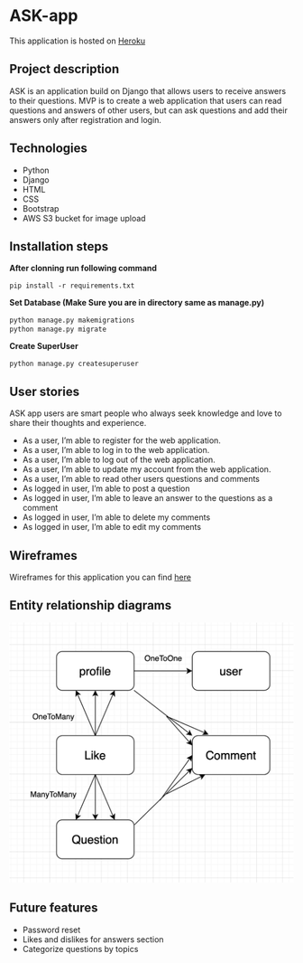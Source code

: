# ASK-app

This application is hosted on [Heroku](https://djangoaskapp.herokuapp.com/) 


## Project description

ASK is an application build on Django that allows users to receive answers to their questions. MVP is to create a web application that users can read questions and answers of other users, but can ask questions and add their answers only after registration and login.


## Technologies

- Python
- Django
- HTML
- CSS
- Bootstrap
- AWS S3 bucket for image upload

## Installation steps

**After clonning run following command**
```
pip install -r requirements.txt
```

**Set Database (Make Sure you are in directory same as manage.py)**
```
python manage.py makemigrations
python manage.py migrate
```

**Create SuperUser**
```
python manage.py createsuperuser
```
## User stories

ASK app users are smart people who always seek knowledge and love to share their thoughts and experience. 

- As a user, I’m able to register for the web application.
- As a user, I’m able to log in to the web application.
- As a user, I’m able to log out of the web application.
- As a user, I’m able to update my account from the web application.
- As a user, I’m able to read other users questions and comments
- As logged in user, I’m able to post a question
- As logged in user, I’m able to leave an answer to the questions as a comment
- As logged in user, I’m able to delete my comments
- As logged in user, I’m able to edit my comments

## Wireframes

Wireframes for this application you can find [here](https://xd.adobe.com/view/b66643d1-23e2-4097-8766-f687c2cd3acd-e335/)

## Entity relationship diagrams

![Entity relationship diagrams](img/ERD.png)

## Future features

- Password reset
- Likes and dislikes for answers section
- Categorize questions by topics
